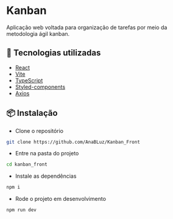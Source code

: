 # Kanban

Aplicação web voltada para organização de tarefas por meio da metodologia ágil kanban.
## 🚀 Tecnologias utilizadas

- [React](https://reactjs.org/)
- [Vite](https://vitejs.dev/)
- [TypeScript](https://www.typescriptlang.org/)
- [Styled-components](https://styled-components.com/)
- [Axios](https://axios-http.com/)

## 📦 Instalação

- Clone o repositório

```bash
git clone https://github.com/AnaBLuz/Kanban_Front
```
- Entre na pasta do projeto 
```bash
cd kanban_front
```

- Instale as dependências 

```bash
npm i 
```
 - Rode o projeto em desenvolvimento

```bash
npm run dev 
```
